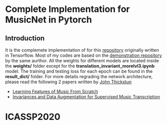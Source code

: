 # Complete Implementation for MusicNet in Pytorch 
## Introduction
It is the complemete implementation of for this [repository](https://github.com/jthickstun/thickstun2018invariances/) originally written in Tensorflow. Most of my codes are based on the [demonstration repository](https://github.com/jthickstun/pytorch_musicnet) by the same aurthor.
All the weights for different models are located inside the **weights/** folder except for the  	**translation_invariant_morelvl3.ipynb** model. The training and testing loss for each epoch can be found in the **result_dict/** folder.
For more details regrading the network architecture, please read the following 2 papers written by [John Thickstun](https://github.com/jthickstun/)
*  [Learning Features of Music From Scratch](https://www.semanticscholar.org/paper/Learning-Features-of-Music-From-Scratch-Thickstun-Harchaoui/710d1eca5a2c06e5c169e559c8d4817136c4538a)
* [Invariances and Data Augmentation for Supervised Music Transcription](https://www.semanticscholar.org/paper/Invariances-and-Data-Augmentation-for-Supervised-Thickstun-Harchaoui/2514d1c6aa8bd28c22cf2811feccda7e9d97031f)
# ICASSP2020
